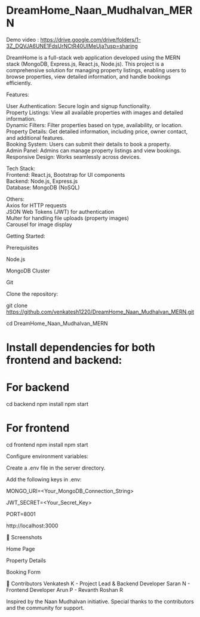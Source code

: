 # DreamHome_Naan_Mudhalvan_MERN


Demo video : https://drive.google.com/drive/folders/1-3Z_DQVJA6UNE1FdsUrNCtR40UIMeUja?usp=sharing



DreamHome is a full-stack web application developed using the MERN stack (MongoDB, Express.js, React.js, Node.js). This project is a comprehensive solution for managing property listings, enabling users to browse properties, view detailed information, and handle bookings efficiently.

Features:

User Authentication: Secure login and signup functionality.  
Property Listings: View all available properties with images and detailed information.  
Dynamic Filters: Filter properties based on type, availability, or location.  
Property Details: Get detailed information, including price, owner contact, and additional features.  
Booking System: Users can submit their details to book a property.  
Admin Panel: Admins can manage property listings and view bookings.  
Responsive Design: Works seamlessly across devices.  
  
Tech Stack:  
Frontend: React.js, Bootstrap for UI components  
Backend: Node.js, Express.js  
Database: MongoDB (NoSQL)  
  
Others:  
Axios for HTTP requests  
JSON Web Tokens (JWT) for authentication  
Multer for handling file uploads (property images)  
Carousel for image display


Getting Started:

Prerequisites

Node.js

MongoDB Cluster

Git


Clone the repository:

git clone https://github.com/venkatesh1220/DreamHome_Naan_Mudhalvan_MERN.git

cd DreamHome_Naan_Mudhalvan_MERN


# Install dependencies for both frontend and backend:


# For backend
cd backend
npm install
npm start

# For frontend
cd frontend
npm install
npm start


Configure environment variables:

Create a .env file in the server directory.


Add the following keys in .env:

MONGO_URI=<Your_MongoDB_Connection_String>

JWT_SECRET=<Your_Secret_Key>

PORT=8001

http://localhost:3000

📸 Screenshots

Home Page

Property Details

Booking Form

👥 Contributors
Venkatesh K - Project Lead & Backend Developer
Saran N - Frontend Developer
Arun P - 
Revanth Roshan R


Inspired by the Naan Mudhalvan initiative.
Special thanks to the contributors and the community for support.
